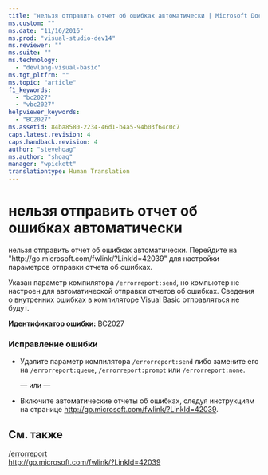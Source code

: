 ```yaml
---
title: "нельзя отправить отчет об ошибках автоматически | Microsoft Docs"
ms.custom: ""
ms.date: "11/16/2016"
ms.prod: "visual-studio-dev14"
ms.reviewer: ""
ms.suite: ""
ms.technology: 
  - "devlang-visual-basic"
ms.tgt_pltfrm: ""
ms.topic: "article"
f1_keywords: 
  - "bc2027"
  - "vbc2027"
helpviewer_keywords: 
  - "BC2027"
ms.assetid: 84ba8580-2234-46d1-b4a5-94b03f64c0c7
caps.latest.revision: 4
caps.handback.revision: 4
author: "stevehoag"
ms.author: "shoag"
manager: "wpickett"
translationtype: Human Translation
---
```

# нельзя отправить отчет об ошибках автоматически
нельзя отправить отчет об ошибках автоматически. Перейдите на "http:\/\/go.microsoft.com\/fwlink\/?LinkId\=42039" для настройки параметров отправки отчета об ошибках.  
  
 Указан параметр компилятора `/errorreport:send`, но компьютер не настроен для автоматической отправки отчетов об ошибках. Сведения о внутренних ошибках в компиляторе Visual Basic отправляться не будут.  
  
 **Идентификатор ошибки:** BC2027  
  
### Исправление ошибки  
  
-   Удалите параметр компилятора `/errorreport:send` либо замените его на `/errorreport:queue`, `/errorreport:prompt` или `/errorreport:none`.  
  
     — или —  
  
-   Включите автоматические отчеты об ошибках, следуя инструкциям на странице [http:\/\/go.microsoft.com\/fwlink\/?LinkId\=42039](http://go.microsoft.com/fwlink/?LinkId=42039).  
  
## См. также  
 [\/errorreport](../../visual-basic/reference/command-line-compiler/errorreport.md)   
 [http:\/\/go.microsoft.com\/fwlink\/?LinkId\=42039](http://go.microsoft.com/fwlink/?LinkId=42039)